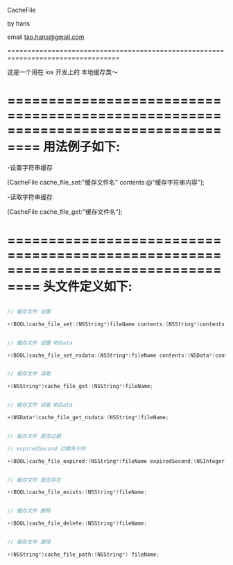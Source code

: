 CacheFile

by hans

email tao.hans@gmail.com

==================================================================================


这是一个用在  ios 开发上的 本地缓存类～



==================================================================================
用法例子如下:
==================================================================================


-设置字符串缓存

[CacheFile cache_file_set:"缓存文件名" contents:@"缓存字符串内容"];


-读取字符串缓存

[CacheFile cache_file_get:"缓存文件名"];




==================================================================================
头文件定义如下:
==================================================================================
```Objective-C

// 缓存文件 设置

+(BOOL)cache_file_set:(NSString*)fileName contents:(NSString*)contents;


// 缓存文件 设置 NSData

+(BOOL)cache_file_set_nsdata:(NSString*)fileName contents:(NSData*)contents;


// 缓存文件 读取

+(NSString*)cache_file_get:(NSString*)fileName;


// 缓存文件 读取 NSData

+(NSData*)cache_file_get_nsdata:(NSString*)fileName;


// 缓存文件 是否过期

// expiredSecond 过期多少秒

+(BOOL)cache_file_expired:(NSString*)fileName expiredSecond:(NSInteger)expiredSecond;


// 缓存文件 是否存在

+(BOOL)cache_file_exists:(NSString*)fileName;


// 缓存文件 删除

+(BOOL)cache_file_delete:(NSString*)fileName;


// 缓存文件 路径

+(NSString*)cache_file_path:(NSString*) fileName;

```






